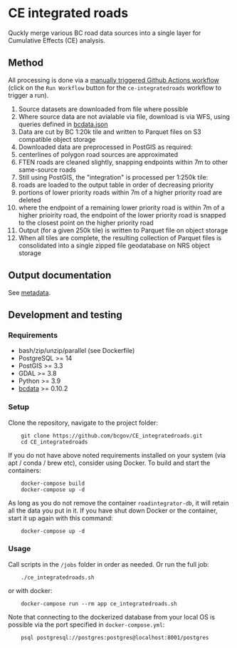 # CE integrated roads

Quckly merge various BC road data sources into a single layer for Cumulative Effects (CE) analysis.

## Method

All processing is done via a [manually triggered Github Actions workflow](https://github.com/bcgov/CE_integratedroads/actions/workflows/ce-integratedroads.yaml) (click on the `Run Workflow` button for the `ce-integratedroads` workflow to trigger a run).

1. Source datasets are downloaded from file where possible
2. Where source data are not avialable via file, download is via WFS, using queries defined in [bcdata.json](bcdata.json)
3. Data are cut by BC 1:20k tile and written to Parquet files on S3 compatible object storage
4. Downloaded data are preprocessed in PostGIS as required:
  1. centerlines of polygon road sources are approximated
  2. FTEN roads are cleaned slightly, snapping endpoints within 7m to other same-source roads
5. Still using PostGIS, the "integration" is processed per 1:250k tile:
  1. roads are loaded to the output table in order of decreasing priority
  2. portions of lower priority roads within 7m of a higher priority road are deleted
  3. where the endpoint of a remaining lower priority road is within 7m of a higher prioirity road, the endpoint of the lower priority road is snapped to the closest point on the higher priority road
6. Output (for a given 250k tile) is written to Parquet file on object storage
7. When all tiles are complete, the resulting collection of Parquet files is consolidated into a single zipped file geodatabase on NRS object storage

## Output documentation

See [metadata](metadata.md).

## Development and testing 

### Requirements 

- bash/zip/unzip/parallel (see Dockerfile)
- PostgreSQL >= 14
- PostGIS >= 3.3
- GDAL >= 3.8
- Python >= 3.9
- [bcdata](https://github.com/smnorris/bcdata) >= 0.10.2

### Setup

Clone the repository, navigate to the project folder:

        git clone https://github.com/bcgov/CE_integratedroads.git
        cd CE_integratedroads

If you do not have above noted requirements installed on your system (via apt / conda / brew etc), consider using Docker. To build and start the containers:

        docker-compose build
        docker-compose up -d

As long as you do not remove the container `roadintegrator-db`, it will retain all the data you put in it. If you have shut down Docker or the container, start it up again with this command:

        docker-compose up -d

### Usage

Call scripts in the `/jobs` folder in order as needed. Or run the full job:

        ./ce_integratedroads.sh

or with docker:

        docker-compose run --rm app ce_integratedroads.sh

Note that connecting to the dockerized database from your local OS is possible via the port specified in `docker-compose.yml`:

        psql postgresql://postgres:postgres@localhost:8001/postgres
